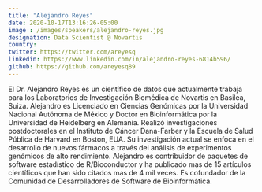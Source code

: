 ```yaml
---
title: "Alejandro Reyes"
date: 2020-10-17T13:16:26-05:00
image : /images/speakers/alejandro-reyes.jpg
designation: Data Scientist @ Novartis
country: 
twitter: https://twitter.com/areyesq
linkedin: https://www.linkedin.com/in/alejandro-reyes-6814b596/
github: https://github.com/areyesq89
---
```


El Dr. Alejandro Reyes es un científico de datos que actualmente trabaja para los Laboratorios de Investigación Biomédica de Novartis en Basilea, Suiza. Alejandro es Licenciado en Ciencias Genómicas por la Universidad Nacional Autónoma de México y Doctor en Bioinformática por la Universidad de Heidelberg en Alemania. Realizó investigaciones postdoctorales en el Instituto de Cáncer Dana-Farber y la Escuela de Salud Pública de Harvard en Boston, EUA. Su investigación actual se enfoca en el desarrollo de nuevos fármacos a través del análisis de experimentos genómicos de alto rendimiento. Alejandro es contribuidor de paquetes de software estadístico de R/Bioconductor y ha publicado mas de 15 artículos científicos que han sido citados mas de 4 mil veces. Es cofundador de la Comunidad de Desarrolladores de Software de Bioinformática.

